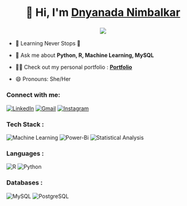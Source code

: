 <h1 align="center">👋 Hi, I'm <a href=" upload linkedin here" target="_blank"> Dnyanada Nimbalkar </a></h1>
<h3 align="center"> <img src="https://readme-typing-svg.herokuapp.com?color=0357F7&lines=Data+Scientist+%3A)" /> </h3>

- 🌱 Learning Never Stops 🚀

- 💬 Ask me about **Python, R, Machine Learning, MySQL**

- 👨‍💻 Check out my personal portfolio : **<a href="https://dnyaneshvn.netlify.app/" target="_blank">Portfolio</a>**

- 😄 Pronouns: She/Her

<h3 align="left">Connect with me:</h3>
<div align="left">
  <a href="linkedin here"><img alt="LinkedIn" src="https://img.shields.io/badge/linkedin-%230077B5.svg?style=for-the-badge&logo=linkedin&logoColor=white"/></a>
  <a href="mailto:dnyanadanimbalkar@gmail.com"><img alt="Gmail" src="https://img.shields.io/badge/Gmail-D14836?style=for-the-badge&logo=gmail&logoColor=white"/></a>
   <a href="https://www.instagram.com/dnyaneshvn/"><img alt="Instagram" src="https://img.shields.io/badge/Instagram-E4405F?style=for-the-badge&logo=instagram&logoColor=white"/></a>
 
</div>

<h3 align="left"> Tech Stack :</h3>
<div align="left">
<img alt="Machine Learning" src="https://img.shields.io/badge/machine-learning-%23E34F26.svg?style=for-the-badge&logo=html5&logoColor=white"/>
<img alt="Power-Bi" src="https://img.shields.io/badge/Power-Bi-%231572B6.svg?style=for-the-badge&logo=css3&logoColor=white"/> 
<img alt="Statistical Analysis" src="https://img.shields.io/badge/Statistical-Analysis-%231572B6.svg?style=for-the-badge&logo=stat&logoColor=white"/> 

</div>

<h3 align="left">Languages :</h3>
<div align="left">
  <img alt="R" src="https://img.shields.io/badge/R-%23ED8B00.svg?style=for-the-badge&logo=java&logoColor=white"/>

  <img alt="Python" src="https://img.shields.io/badge/python-%2314354C.svg?style=for-the-badge&logo=python&logoColor=white"/>
 
</div>

<h3 align="left">Databases :</h3>
<div align="left">
  <img alt="MySQL" src="https://img.shields.io/badge/mysql-%2300f.svg?style=for-the-badge&logo=mysql&logoColor=white"/>
  <img alt="PostgreSQL" src="https://img.shields.io/badge/PostgreSQL-%2300f.svg?style=for-the-badge&logo=PostgreSQL&logoColor=white"/>
</div>



</div>
